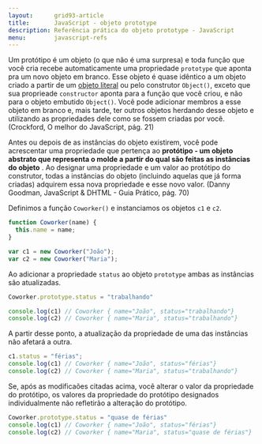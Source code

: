 ```yaml
---
layout:      grid93-article
title:       JavaScript - objeto prototype
description: Referência prática do objeto prototype - JavaScript
menu:        javascript-refs
---
```


Um protótipo é um objeto (o que não é uma surpresa) e toda função que você cria recebe automaticamente uma propriedade
`prototype` que aponta pra um novo objeto em branco. Esse objeto é quase idêntico a um objeto criado a partir de um
[objeto literal](/javascript/refs/objeto-literal/) ou pelo construtor `Object()`, exceto que sua proprieade `constructor`
aponta para a função que você criou, e não para o objeto embutido `Object()`. Você pode adicionar membros a esse objeto
em branco e, mais tarde, ter outros objetos herdando desse objeto e utilizando as propriedades dele como se fossem
criadas por você. (Crockford, O melhor do JavaScript, pág. 21)

Antes ou depois de as instâncias do objeto existirem, você pode acrescentar uma propriedade que pertença ao __protótipo -
um objeto abstrato que representa o molde a partir do qual são feitas as instâncias do objeto__ . Ao designar uma
propriedade e um valor ao protótipo do construtor, todas a instâncias do objeto (incluindo aquelas que já forma criadas)
adquirem essa nova propriedade e esse novo valor. (Danny Goodman, JavaScript & DHTML - Guia Prático, pág. 70)

Definimos a função `Coworker()` e instanciamos os objetos `c1` e `c2`.

```javascript
function Coworker(name) {
  this.name = name;
}

var c1 = new Coworker("João");
var c2 = new Coworker("Maria");
```

Ao adicionar a propriedade `status` ao objeto `prototype` ambas as instâncias são atualizadas.

```javascript
Coworker.prototype.status = "trabalhando"

console.log(c1) // Coworker { name="João", status="trabalhando"}
console.log(c2) // Coworker { name="Maria", status="trabalhando"}
```

A partir desse ponto, a atualização da propriedade de uma das instâncias não afetará a outra. 

```javascript
c1.status = "férias";
console.log(c1) // Coworker { name="João", status="férias"}
console.log(c2) // Coworker { name="Maria", status="trabalhando"}
```

Se, após as modificaões citadas acima, você alterar o valor da propriedade do protótipo, os valores da propriedade do
protótipo designados individualmente não refletirão a alteração do protótipo.

```javascript
Coworker.prototype.status = "quase de férias"
console.log(c1) // Coworker { name="João", status="férias"}
console.log(c2) // Coworker { name="Maria", status="quase de férias"}
```